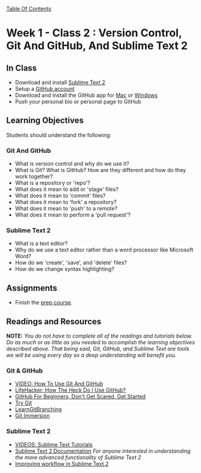 [Table Of Contents](../../readme.md)

# Week 1 - Class 2 : Version Control, Git And GitHub, And Sublime Text 2

## In Class

- Download and install [Sublime Text 2](http://www.sublimetext.com/2)
- Setup a [GitHub account](https://github.com/)
- Download and install the GitHub app for [Mac](https://mac.github.com/) or [Windows](https://windows.github.com/)
- Push your personal bio or personal page to GitHub

## Learning Objectives

Students should understand the following:

### Git And GitHub

- What is version control and why do we use it?
- What is Git? What is GitHub? How are they different and how do they work together?
- What is a repository or 'repo'?
- What does it mean to add or 'stage' files?
- What does it mean to 'commit' files?
- What does it mean to 'fork' a repository?
- What does it mean to 'push' to a remote?
- What does it mean to perform a 'pull request'? 

### Sublime Text 2

- What is a text editor?
- Why do we use a text editor rather than a word processor like Microsoft Word?
- How do we 'create', 'save', and 'delete' files?
- How do we change syntax highlighting?

## Assignments

- Finish the [prep course](http://www.brainstation.it/intro-webdev-prep).

## Readings and Resources

**NOTE:** *You do not have to complete all of the readings and tutorials below. Do as much or as little as you needed to accomplish the learning objectives described above. That being said, Git, GitHub, and Sublime Text are tools we will be using every day so a deep understanding will benefit you.* 

### Git & GitHub

- [VIDEO: How To Use Git And GitHub](https://www.youtube.com/watch?v=tRTckrrCME4&list=PLHPcpp4e3JVrR1OCuUAAWLmWEVKok7zAq)
- [LifeHacker: How The Heck Do I Use GitHub?](http://lifehacker.com/5983680/how-the-heck-do-i-use-github)
- [GitHub For Beginners, Don't Get Scared, Get Started](http://readwrite.com/2013/09/30/understanding-github-a-journey-for-beginners-part-1#awesm=~oEbe4pAt1fm23n)
- [Try Git](https://www.codeschool.com/courses/try-git)
- [LearnGitBranching](http://pcottle.github.io/learnGitBranching/)
- [Git Immersion](http://gitimmersion.com/)

### Sublime Text 2

- [VIDEOS: Sublime Text Tutorials](https://www.youtube.com/playlist?list=PLLnpHn493BHEYF4EX3sAhVG2rTqCvLnsP)
- [Sublime Text 2 Documentation](https://www.sublimetext.com/docs/2/) *For anyone interested in understanding the more advanced functionality of Sublime Text 2*
- [Improving workflow in Sublime Text 2](https://www.udemy.com/sublime-text-workflow/)